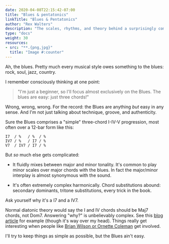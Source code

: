 ```yaml
---
date: 2020-04-08T22:15:42-07:00
title: "Blues & pentatonics"
linkTitle: "Blues & Pentatonics"
author: "Rex Walters"
description: "The scales, rhythms, and theory behind a surprisingly complex form"
type: "docs"
weight: 30
resources:
- src: "**.{png,jpg}"
  title: "Image #:counter"
---
```


Ah, the blues. Pretty much every musical style owes something to the blues: rock, soul, jazz, country.

I remember consciously thinking at one point:

> "I'm just a beginner, so I'll focus almost exclusively on the Blues. The blues are easy: just three chords!"

Wrong, wrong, wrong. For the record: the Blues are anything *but* easy in any sense. And I'm not just talking about technique, groove, and authenticity.

Sure the Blues comprises a "simple" three-chord I-IV-V progression, most often over a 12-bar form like this:

    I7  / %   / %  / %
    IV7 / %   / I7 / %
    V7  / IV7 / I7 / %


But *so* much else gets complicated:

* It fluidly mixes between major and minor tonality. It's common to play minor scales over major chords with the blues. In fact the major/minor interplay is almost synonymous with the sound.

* It's often extremely complex harmonically. Chord substitutions abound: secondary dominants, tritone substitutions, every trick in the book.

Ask yourself why it's a I7 and a IV7.

Normal diatonic theory would say the I and IV chords should be Maj7 chords, not Dom7. Answering "why?" is unbelievably complex. See this [blog article](http://www.ethanhein.com/wp/2014/blues-tonality/) for example (though it's way over my head). Things really get interesting when people like <a href="https://flypaper.soundfly.com/features/understanding-advanced-blues-harmony/" target="_blank">Brian Wilson or Ornette Coleman</a> get involved.

I'll try to keep things as simple as possible, but the Blues ain't easy.
